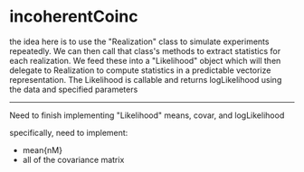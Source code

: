 # incoherentCoinc

the idea here is to use the "Realization" class to simulate experiments repeatedly. We can then call that class's methods to extract statistics for each realization. We feed these into a "Likelihood" object which will then delegate to Realization to compute statistics in a predictable vectorize representation. The Likelihood is callable and returns logLikelihood using the data and specified parameters

----------------------------------------------------------------------------------------------------

Need to finish implementing "Likelihood" means, covar, and logLikelihood

specifically, need to implement:
  - mean{nM}
  - all of the covariance matrix

